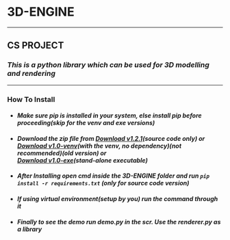 # 3D-ENGINE
---
## **CS PROJECT**
### ***This is a python library which can be used for 3D modelling and rendering***
---
### How To Install
* #### _Make sure pip is installed in your system, else install pip before proceeding(skip for the venv and exe versions)_
* #### _Download the zip file from [Download v1.2.1](https://github.com/Amith225/3D-ENGINE/archive/v1.0.zip)(source code only) or <br>[Download v1.0-venv](https://github.com/Amith225/3D-ENGINE/archive/v1.0.zip)(with the venv, no dependency)(not recommended)(old version) or <br>[Download v1.0-exe]()(stand-alone executable)_
* #### _After Installing open cmd inside the 3D-ENGINE folder and run ```pip install -r requirements.txt``` (only for source code version)_
* #### _If using virtual environment(setup by you) run the command through it_
* #### _Finally to see the demo run demo.py in the scr. Use the renderer.py as a library_
